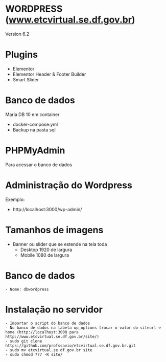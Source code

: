 # WORDPRESS (www.etcvirtual.se.df.gov.br)

Version 6.2

# Plugins

- Elementor 
- Elementor Header & Footer Builder
- Smart Slider

# Banco de dados

Maria DB 10 em container
- docker-compose.yml
- Backup na pasta sql

# PHPMyAdmin

Para acessar o banco de dados

# Administração do Wordpress

Exemplo:

- http://localhost:3000/wp-admin/

# Tamanhos de imagens

 - Banner ou slider que se estende na tela toda
    - Desktop 1920 de largura
    - Mobile 1080 de largura

# Banco de dados

    - Nome: dbwordpress

# Instalação no servidor

    - Importar o script do banco de dados
    - No banco de dados na tabela wp_options trocar o valor do siteurl e home (http://localhost:3000 para http://www.etcvirtual.se.df.gov.br/site/)  
    - sudo git clone https://github.com/profssavio/etcvirtual.se.df.gov.br.git
    - sudo mv etcvirtual.se.df.gov.br site
    - sudo chmod 777 -R site/
